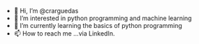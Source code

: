 - 👋 Hi, I’m @crarguedas
- 👀 I’m interested in python programming and machine learning
- 🌱 I’m currently learning the basics of python programming
- 📫 How to reach me ...via LinkedIn. 

<!---
crarguedas/crarguedas is a ✨ special ✨ repository because its `README.md` (this file) appears on your GitHub profile.
You can click the Preview link to take a look at your changes.
--->
